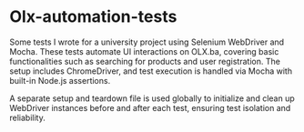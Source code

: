 # Olx-automation-tests

Some tests I wrote for a university project using Selenium WebDriver and Mocha. These tests automate UI interactions on OLX.ba, covering basic functionalities such as searching for products and user registration. The setup includes ChromeDriver, and test execution is handled via Mocha with built-in Node.js assertions.

A separate setup and teardown file is used globally to initialize and clean up WebDriver instances before and after each test, ensuring test isolation and reliability.
